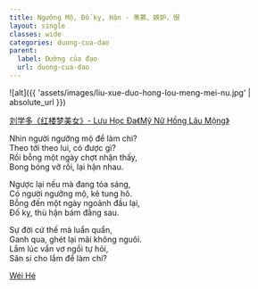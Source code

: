 ```yaml
---
title: Ngưỡng Mộ, Đố kỵ, Hận - 羡慕、嫉妒、很
layout: single
classes: wide
categories: duong-cua-dao
parent:
  label: Đường của đạo
  url: duong-cua-dao
---
```


![alt]({{ 'assets/images/liu-xue-duo-hong-lou-meng-mei-nu.jpg' | absolute_url }})
> <cite>
  <a href="https://www.inkdancechinesepaintings.com/chinese-artists/liu-xue-duo_1.html" target="_blank">
  刘学多《红楼梦美女》- Lưu Học Đa《Mỹ Nữ Hồng Lâu Mộng》 
  </a>
</cite>

Nhìn người ngưỡng mộ để làm chi?\
Theo tới theo lui, có được gì?\
Rồi bỗng một ngày chợt nhận thấy,\
Bong bóng vỡ rồi, lại hận nhau.

Ngược lại nếu mà đang tỏa sáng,\
Có người ngưỡng mộ, kẻ tung hô.\
Bỗng đến một ngày ngoảnh đầu lại,\
Đố kỵ, thù hận bám đằng sau.

Sự đời cứ thế mà luẩn quẩn,\
Ganh qua, ghét lại mãi không nguôi.\
Lắm lúc vẩn vơ ngồi tự hỏi,\
Sân si cho lắm để làm chi?

> <cite>
<a target="_blank" href="https://wei-he.xyz">Wéi Hé</a>
</cite>